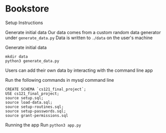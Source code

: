 # Bookstore

Setup Instructions

Generate initial data
Our data comes from a custom random data generator under `generate_data.py`
Data is written to `./data` on the user's machine

Generate initial data
```
mkdir data
python3 generate_data.py
```

Users can add their own data by interacting with the command line app

Run the following commands in mysql command line
```
CREATE SCHEMA `cs121_final_project`;
USE cs121_final_project;
source setup.sql;
source load-data.sql;
source setup-routines.sql;
source setup-passwords.sql;
source grant-permissions.sql
```

Running the app
Run `python3 app.py`
